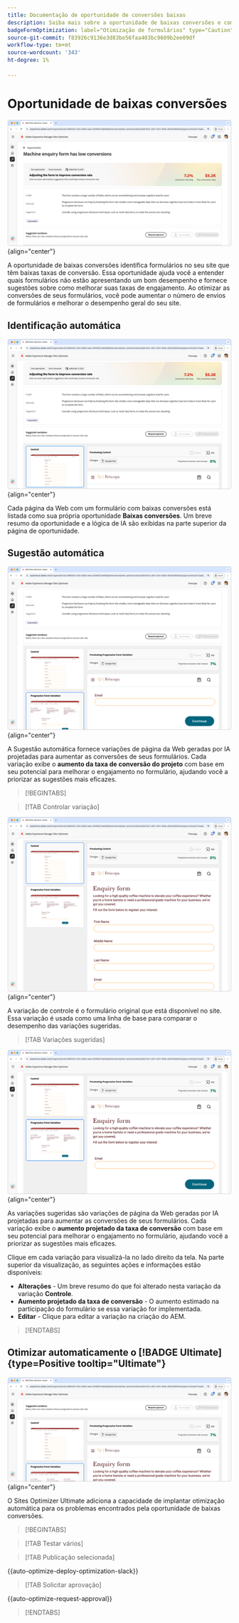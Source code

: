 ```yaml
---
title: Documentação de oportunidade de conversões baixas
description: Saiba mais sobre a oportunidade de baixas conversões e como usá-la para melhorar o engajamento do formulário no seu site.
badgeFormOptimization: label="Otimização de formulários" type="Caution" url="../../opportunity-types/form-optimization.md" tooltip="Otimização de formulários"
source-git-commit: f83926c9136e3d83be56faa403bc9609b2ee09df
workflow-type: tm+mt
source-wordcount: '343'
ht-degree: 1%

---
```



# Oportunidade de baixas conversões

![Oportunidade de baixas conversões](./assets/low-conversions/hero.png){align="center"}

A oportunidade de baixas conversões identifica formulários no seu site que têm baixas taxas de conversão. Essa oportunidade ajuda você a entender quais formulários não estão apresentando um bom desempenho e fornece sugestões sobre como melhorar suas taxas de engajamento. Ao otimizar as conversões de seus formulários, você pode aumentar o número de envios de formulários e melhorar o desempenho geral do seu site.

## Identificação automática

![Identificar automaticamente baixas conversões](./assets/low-conversions/auto-identify.png){align="center"}

Cada página da Web com um formulário com baixas conversões está listada como sua própria oportunidade **Baixas conversões**. Um breve resumo da oportunidade e a lógica de IA são exibidas na parte superior da página de oportunidade.

## Sugestão automática

![Sugerir conversões baixas automaticamente](./assets/low-conversions/auto-suggest.png){align="center"}

A Sugestão automática fornece variações de página da Web geradas por IA projetadas para aumentar as conversões de seus formulários. Cada variação exibe o **aumento da taxa de conversão do projeto** com base em seu potencial para melhorar o engajamento no formulário, ajudando você a priorizar as sugestões mais eficazes.

>[!BEGINTABS]

>[!TAB Controlar variação]

![Variações de controle](./assets/low-conversions/control-variation.png){align="center"}

A variação de controle é o formulário original que está disponível no site. Essa variação é usada como uma linha de base para comparar o desempenho das variações sugeridas.

>[!TAB Variações sugeridas]

![Variações sugeridas](./assets/low-conversions/suggested-variations.png){align="center"}

As variações sugeridas são variações de página da Web geradas por IA projetadas para aumentar as conversões de seus formulários. Cada variação exibe o **aumento projetado da taxa de conversão** com base em seu potencial para melhorar o engajamento no formulário, ajudando você a priorizar as sugestões mais eficazes.

Clique em cada variação para visualizá-la no lado direito da tela. Na parte superior da visualização, as seguintes ações e informações estão disponíveis:

* **Alterações** - Um breve resumo do que foi alterado nesta variação da variação **Controle**.
* **Aumento projetado da taxa de conversão** - O aumento estimado na participação do formulário se essa variação for implementada.
* **Editar** - Clique para editar a variação na criação do AEM.

>[!ENDTABS]

## Otimizar automaticamente o [!BADGE Ultimate]{type=Positive tooltip="Ultimate"}


![Otimizar automaticamente conversões baixas](./assets/low-conversions/auto-optimize.png){align="center"}

O Sites Optimizer Ultimate adiciona a capacidade de implantar otimização automática para os problemas encontrados pela oportunidade de baixas conversões.

>[!BEGINTABS]

>[!TAB Testar vários]


>[!TAB Publicação selecionada]

{{auto-optimize-deploy-optimization-slack}}

>[!TAB Solicitar aprovação]

{{auto-optimize-request-approval}}

>[!ENDTABS]
